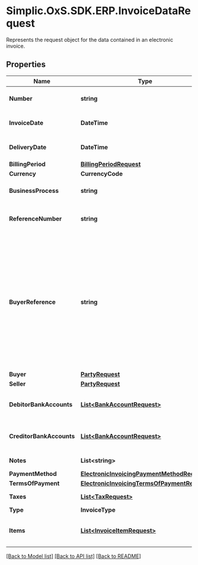 # Simplic.OxS.SDK.ERP.InvoiceDataRequest
Represents the request object for the data contained in an electronic invoice.

## Properties

Name | Type | Description | Notes
------------ | ------------- | ------------- | -------------
**Number** | **string** | Gets or sets the invoice number. | [optional] 
**InvoiceDate** | **DateTime** | Gets or sets the invoice date. | [optional] 
**DeliveryDate** | **DateTime** | Gets or sets the delivery date. | [optional] 
**BillingPeriod** | [**BillingPeriodRequest**](BillingPeriodRequest.md) |  | [optional] 
**Currency** | **CurrencyCode** |  | [optional] 
**BusinessProcess** | **string** | Gets or sets the business process. | [optional] 
**ReferenceNumber** | **string** | Gets or sets the reference number. | [optional] 
**BuyerReference** | **string** | Gets or sets the buyer reference.     This is where the Leitweg-ID for German public institution invoices needs to be passed.   See https://en.e-rechnung-bund.de/e-invoicing-faq/buyer-reference   | [optional] 
**Buyer** | [**PartyRequest**](PartyRequest.md) |  | [optional] 
**Seller** | [**PartyRequest**](PartyRequest.md) |  | [optional] 
**DebitorBankAccounts** | [**List&lt;BankAccountRequest&gt;**](BankAccountRequest.md) | Gets or sets the debitor bank accounts. | [optional] 
**CreditorBankAccounts** | [**List&lt;BankAccountRequest&gt;**](BankAccountRequest.md) | Gets or sets the creditor bank accounts. | [optional] 
**Notes** | **List&lt;string&gt;** | Gets or sets the notes. | [optional] 
**PaymentMethod** | [**ElectronicInvoicingPaymentMethodRequest**](ElectronicInvoicingPaymentMethodRequest.md) |  | [optional] 
**TermsOfPayment** | [**ElectronicInvoicingTermsOfPaymentRequest**](ElectronicInvoicingTermsOfPaymentRequest.md) |  | [optional] 
**Taxes** | [**List&lt;TaxRequest&gt;**](TaxRequest.md) | Gets or sets the taxes. | [optional] 
**Type** | **InvoiceType** |  | [optional] 
**Items** | [**List&lt;InvoiceItemRequest&gt;**](InvoiceItemRequest.md) | Gets or sets the set of invoice items. | [optional] 

[[Back to Model list]](../README.md#documentation-for-models) [[Back to API list]](../README.md#documentation-for-api-endpoints) [[Back to README]](../README.md)

